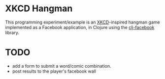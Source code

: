 XKCD Hangman
============

This programming experiment/example is an [XKCD][1]-inspired hangman game implemented as a Facebook application, in Clojure using the [clj-facebook][2] library.

TODO
====

  * add a form to submit a word/comic combination.
  * post results to the player's facebook wall 

[1]: http://xkcd.com
[2]: https://github.com/rnewman/clj-facebook

